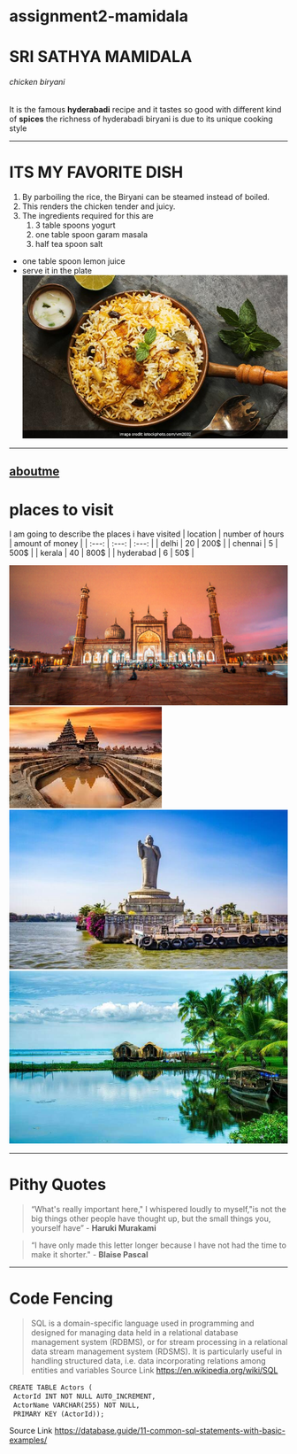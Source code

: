 # assignment2-mamidala
# SRI SATHYA MAMIDALA
###### chicken biryani
 It is the famous **hyderabadi** recipe and it tastes so good with different kind of **spices** the richness of hyderabadi biryani is due to its unique cooking style
***
# ITS MY FAVORITE DISH
1. By parboiling the rice, the Biryani can be steamed instead of boiled. 
2. This renders the chicken tender and juicy.
3. The ingredients required for this are
   1. 3 table spoons yogurt
   2. one table spoon garam masala
   3. half tea spoon salt

* one table spoon lemon juice
* serve it in the plate
![biryani](images/biryani.jpg)

----------------------------------------------

**[aboutme](AboutMe.md)**
---
# places to visit
I am going to describe the places i have visited
| location | number of hours | amount of money |
| :---: | :---: | :---: |
| delhi | 20 | 200$ |
| chennai | 5 | 500$ |
| kerala | 40 | 800$ |
| hyderabad | 6 | 50$ |


![delhi](images/delhi.jpg)
![chennai](images/chennai.jpg)
![hyderabad](images/hyderabad.jpg)
![kerala](images/kerala.jpg)

***
# Pithy Quotes
> “What's really important here," I whispered loudly to myself,"is not the big things other people have thought up, but the small things you, yourself have” - **Haruki Murakami**
 
> “I have only made this letter longer because I have not had the time to make it shorter." - **Blaise Pascal**

***
# Code Fencing
> SQL is a domain-specific language used in programming and designed for managing data held in a relational database management system (RDBMS), or for stream processing in a relational data stream management system (RDSMS). It is particularly useful in handling structured data, i.e. data incorporating relations among entities and variables
Source Link <https://en.wikipedia.org/wiki/SQL>
```
CREATE TABLE Actors (
 ActorId INT NOT NULL AUTO_INCREMENT,
 ActorName VARCHAR(255) NOT NULL,
 PRIMARY KEY (ActorId));
 ```
 Source Link <https://database.guide/11-common-sql-statements-with-basic-examples/>




   